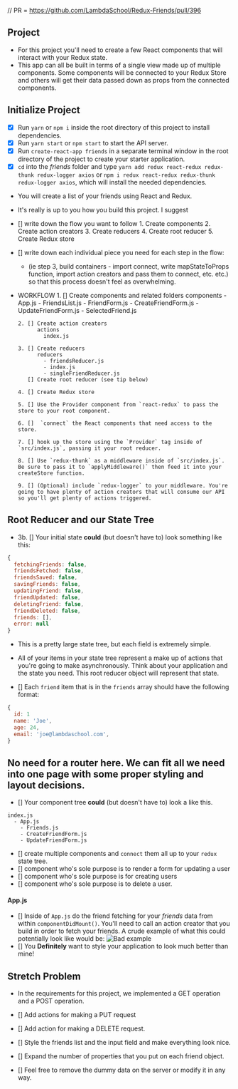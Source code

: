// PR = https://github.com/LambdaSchool/Redux-Friends/pull/396

## Project

* For this project you'll need to create a few React components that will interact with your Redux state.
* This app can all be built in terms of a single view made up of multiple components. Some components will be connected to your Redux Store and others will get their data passed down as props from the connected components.

## Initialize Project

* [x] Run `yarn` or `npm i` inside the root directory of this project to install dependencies.
* [x] Run `yarn start` or `npm start` to start the API server.
* [x] Run `create-react-app friends` in a separate terminal window in the root directory of the project to create your starter application.
* [x] `cd` into the _friends_ folder and type `yarn add redux react-redux redux-thunk redux-logger axios` or `npm i redux react-redux redux-thunk redux-logger axios`, which will install the needed dependencies.
* You will create a list of your friends using React and Redux.

* It's really is up to you how you build this project. I suggest 

* [] write down the flow you want to follow
      1. Create components
      2. Create action creators
      3. Create reducers
      4. Create root reducer
      5. Create Redux store
* [] write down each individual piece you need for each step in the flow:
  * (ie step 3, build containers - import connect, write mapStateToProps function, import action creators and pass them to connect, etc. etc.) so that this process doesn't feel as overwhelming.

* WORKFLOW 
      1. [] Create components and related folders
            components
              - App.js
              - FriendsList.js
              - FriendForm.js
              - CreateFriendForm.js
              - UpdateFriendForm.js
              - SelectedFriend.js

      2. [] Create action creators
            actions
              index.js

      3. [] Create reducers
            reducers
              - friendsReducer.js
              - index.js
              - singleFriendReducer.js
         [] Create root reducer (see tip below)
         
      4. [] Create Redux store
    
      5. [] Use the Provider component from `react-redux` to pass the store to your root component.

      6. []  `connect` the React components that need access to the store.

      7. [] hook up the store using the `Provider` tag inside of `src/index.js`, passing it your root reducer.

      8. [] Use `redux-thunk` as a middleware inside of `src/index.js`. Be sure to pass it to `applyMiddleware()` then feed it into your createStore function.

      9. [] (Optional) include `redux-logger` to your middleware. You're going to have plenty of action creators that will consume our API so you'll get plenty of actions triggered.

## Root Reducer and our State Tree

* 3b. [] Your initial state **could** (but doesn't have to) look something like this:

```js
{
  fetchingFriends: false,
  friendsFetched: false,
  friendsSaved: false,
  savingFriends: false,
  updatingFriend: false,
  friendUpdated: false,
  deletingFriend: false,
  friendDeleted: false,
  friends: [],
  error: null
}
```

* This is a pretty large state tree, but each field is extremely simple.
* All of your items in your state tree represent a make up of actions that you're going to make asynchronously. Think about your application and the state you need. This root reducer object will represent that state.

* [] Each `friend` item that is in the `friends` array should have the following format:

```js
{
  id: 1
  name: 'Joe',
  age: 24,
  email: 'joe@lambdaschool.com',
}
```

## No need for a router here. We can fit all we need into one page with some proper styling and layout decisions.

* [] Your component tree **could** (but doesn't have to) look a like this.

```
index.js
  - App.js
    - Friends.js
    - CreateFriendForm.js
    - UpdateFriendForm.js
```

* [] create multiple components and `connect` them all up to your `redux` state tree. 
* [] component who's sole purpose is to render a form for updating a user
* [] component who's sole purpose is for creating users
* [] component who's sole purpose is to delete a user.


#### App.js

* [] Inside of `App.js` do the friend fetching for your _friends_ data from within `componentDidMount()`. You'll need to call an action creator that you build in order to fetch your friends. A crude example of what this could potentially look like would be:
  ![Bad example](https://image.ibb.co/hpg7gw/Screen_Shot_2018_01_24_at_1_07_21_PM.png)
* []  You **Definitely** want to style your application to look much better than mine!

## Stretch Problem

* In the requirements for this project, we implemented a GET operation and a POST operation. 

* [] Add actions for making a PUT request
* [] Add action for making a DELETE request.
* [] Style the friends list and the input field and make everything look nice.
* [] Expand the number of properties that you put on each friend object. 
* [] Feel free to remove the dummy data on the server or modify it in any way.
